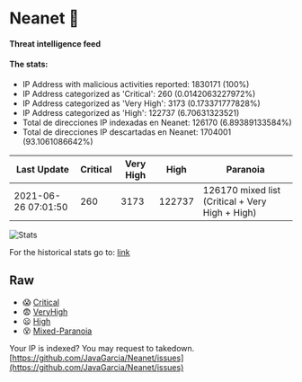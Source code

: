 # Neanet :hocho:
#### Threat intelligence feed
#### The stats:

- IP Address with malicious activities reported: 1830171 (100%)
- IP Address categorized as 'Critical':  260 (0.0142063227972%)
- IP Address categorized as 'Very High':  3173 (0.173371777828%)
- IP Address categorized as 'High':  122737 (6.70631323521)
- Total de direcciones IP indexadas en Neanet:  126170 (6.89389133584%)
- Total de direcciones IP descartadas en Neanet:  1704001 (93.1061086642%)

| Last Update | Critical | Very High | High | Paranoia |
| --- | --- | --- | --- | --- |
| 2021-06-26 07:01:50 | 260 | 3173 | 122737 | 126170 mixed list (Critical + Very High + High)|

![Stats](https://docs.google.com/spreadsheets/d/e/2PACX-1vSnaNMIXVabIpDJjufMlzH7poXnshF3mgd8Is1g9ytUEzVsP5my4Trn8f-xkoLLQ38xpL3HtmUexLo6/pubchart?oid=501124687&format=image)

For the historical stats go to: [link](/stats.csv)
## Raw
- :scream: [Critical](https://raw.githubusercontent.com/JavaGarcia/Neanet/master/blacklists/neanet_critical.txt)
- :fearful: [VeryHigh](https://raw.githubusercontent.com/JavaGarcia/Neanet/master/blacklists/neanet_veryHigh.txtt)
- :frowning: [High](https://raw.githubusercontent.com/JavaGarcia/Neanet/master/blacklists/neanet_high.txt)
- :dizzy_face: [Mixed-Paranoia](https://raw.githubusercontent.com/JavaGarcia/Neanet/master/blacklists/neanet_all.txt)


Your IP is indexed? You may request to takedown. [https://github.com/JavaGarcia/Neanet/issues](https://github.com/JavaGarcia/Neanet/issues)




































































































































































































































































































































































































































































































































































































































































































































































































































































































































































































































































































































































































































































































































































































































































































































































































































































































































































































































































































































































































































































































































































































































































































































































































































































































































































































































































































































































































































































































































































































































































































































































































































































































































































































































































































































































































































































































































































































































































































































































































































































































































































































































































































































































































































































































































































































































































































































































































































































































































































































































































































































































































































































































































































































































































































































































































































































































































































































































































































































































































































































































































































































































































































































































































































































































































































































































































































































































































































































































































































































































































































































































































































































































































































































































